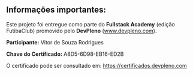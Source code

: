 ## Informações importantes:

Este projeto foi entregue como parte do **Fullstack Academy** (edição FutibaClub) promovido pelo **DevPleno** (www.devpleno.com).

**Participante:** Vitor de Souza Rodrigues

**Chave do Certificado:** A8D5-6D98-EB16-ED2B

O certificado pode ser consultado em: https://certificados.devpleno.com